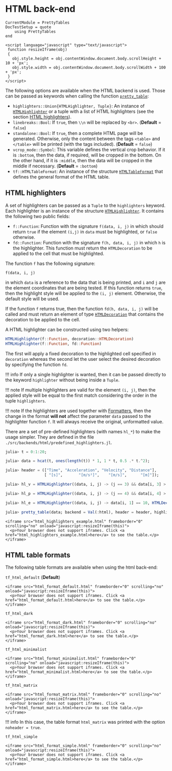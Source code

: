 HTML back-end
=============

```@meta
CurrentModule = PrettyTables
DocTestSetup = quote
    using PrettyTables
end
```

```@raw html
<script language="javascript" type="text/javascript">
 function resizeIframe(obj)
 {
   obj.style.height = obj.contentWindow.document.body.scrollHeight + 10 + 'px';
   obj.style.width = obj.contentWindow.document.body.scrollWidth + 100 + 'px';
 }
</script>
```

The following options are available when the HTML backend is used. Those can be
passed as keywords when calling the function [`pretty_table`](@ref):

- `highlighters::Union{HTMLHighlighter, Tuple}`: An instance of
    [`HTMLHighlighter`](@ref) or a tuple with a list of HTML highlighters (see
    the section [HTML highlighters](@ref)).
- `linebreaks::Bool`: If `true`, then `\\n` will be replaced by `<br>`.
    (**Default** = `false`)
- `standalone::Bool`: If `true`, then a complete HTML page will be generated.
    Otherwise, only the content between the tags `<table>` and `</table>` will
    be printed (with the tags included). (**Default** = `false`)
- `vcrop_mode::Symbol`: This variable defines the vertical crop behavior. If it
    is `:bottom`, then the data, if required, will be cropped in the bottom. On
    the other hand, if it is `:middle`, then the data will be cropped in the
    middle if necessary. (**Default** = `:bottom`)
- `tf::HTMLTableFormat`: An instance of the structure [`HTMLTableFormat`](@ref)
    that defines the general format of the HTML table.

## HTML highlighters

A set of highlighters can be passed as a `Tuple` to the `highlighters` keyword.
Each highlighter is an instance of the structure [`HTMLHighlighter`](@ref). It
contains the following two public fields:

- `f::Function`: Function with the signature `f(data, i, j)` in which should
    return `true` if the element `(i,j)` in `data` must be highlighted, or
    `false` otherwise.
- `fd::Function`: Function with the signature `f(h, data, i, j)` in which `h` is
    the highlighter. This function must return the `HTMLDecoration` to be
    applied to the cell that must be highlighted.

The function `f` has the following signature:

    f(data, i, j)

in which `data` is a reference to the data that is being printed, and `i` and
`j` are the element coordinates that are being tested. If this function returns
`true`, then the highlight style will be applied to the `(i, j)` element.
Otherwise, the default style will be used.

If the function `f` returns true, then the function `fd(h, data, i, j)` will be
called and must return an element of type [`HTMLDecoration`](@ref) that contains
the decoration to be applied to the cell.

A HTML highlighter can be constructed using two helpers:

```julia
HTMLHighlighter(f::Function, decoration::HTMLDecoration)
HTMLHighlighter(f::Function, fd::Function)
```

The first will apply a fixed decoration to the highlighted cell specified in
`decoration` whereas the second let the user select the desired decoration by
specifying the function `fd`.

!!! info
    If only a single highlighter is wanted, then it can be passed directly to
    the keyword `highlighter` without being inside a `Tuple`.

!!! note
    If multiple highlighters are valid for the element `(i, j)`, then the
    applied style will be equal to the first match considering the order in the
    tuple `highlighters`.

!!! note
    If the highlighters are used together with [Formatters](@ref), then the
    change in the format **will not** affect the parameter `data` passed to the
    highlighter function `f`. It will always receive the original, unformatted
    value.

There are a set of pre-defined highlighters (with names `hl_*`) to make the
usage simpler. They are defined in the file
`./src/backends/html/predefined_highlighters.jl`.

```julia
julia> t = 0:1:20;

julia> data = hcat(t, ones(length(t)) * 1, 1 * t, 0.5 .* t.^2);

julia> header = (["Time", "Acceleration", "Velocity", "Distance"],
                 [ "[s]",       "[m/s²]",    "[m/s]",      "[m]"]);

julia> hl_v = HTMLHighlighter((data, i, j) -> (j == 3) && data[i, 3] > 9, HTMLDecoration(color = "blue", font_weight = "bold"));

julia> hl_p = HTMLHighlighter((data, i, j) -> (j == 4) && data[i, 4] > 10, HTMLDecoration(color = "red"));

julia> hl_e = HTMLHighlighter((data, i, j) -> data[i, 1] == 10, HTMLDecoration(background = "black", color = "white"))

julia> pretty_table(data; backend = Val(:html), header = header, highlighters = (hl_e, hl_p, hl_v), standalone = true)
```

```@raw html
<iframe src="html_highlighters_example.html" frameborder="0" scrolling="no" onload="javascript:resizeIframe(this)">
  <p>Your browser does not support iframes. Click <a href="html_highlighters_example.html>here</a> to see the table.</p>
</iframe>
```

## HTML table formats

The following table formats are available when using the html back-end:

`tf_html_default` (**Default**)

```@raw html
<iframe src="html_format_default.html" frameborder="0" scrolling="no" onload="javascript:resizeIframe(this)">
  <p>Your browser does not support iframes. Click <a href="html_format_default.html>here</a> to see the table.</p>
</iframe>
```

`tf_html_dark`

```@raw html
<iframe src="html_format_dark.html" frameborder="0" scrolling="no" onload="javascript:resizeIframe(this)">
  <p>Your browser does not support iframes. Click <a href="html_format_dark.html>here</a> to see the table.</p>
</iframe>
```

`tf_html_minimalist`

```@raw html
<iframe src="html_format_minimalist.html" frameborder="0" scrolling="no" onload="javascript:resizeIframe(this)">
  <p>Your browser does not support iframes. Click <a href="html_format_minimalist.html>here</a> to see the table.</p>
</iframe>
```

`tf_html_matrix`

```@raw html
<iframe src="html_format_matrix.html" frameborder="0" scrolling="no" onload="javascript:resizeIframe(this)">
  <p>Your browser does not support iframes. Click <a href="html_format_matrix.html>here</a> to see the table.</p>
</iframe>
```

!!! info
    In this case, the table format `html_matrix` was printed with the option
    `noheader = true`.

`tf_html_simple`

```@raw html
<iframe src="html_format_simple.html" frameborder="0" scrolling="no" onload="javascript:resizeIframe(this)">
  <p>Your browser does not support iframes. Click <a href="html_format_simple.html>here</a> to see the table.</p>
</iframe>
```
